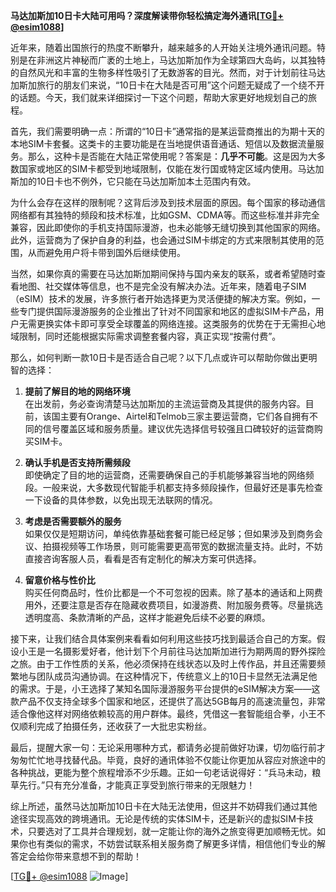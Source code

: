 **马达加斯加10日卡大陆可用吗？深度解读带你轻松搞定海外通讯[[TG💪+ @esim1088](https://t.me/s/esim1088)]**

近年来，随着出国旅行的热度不断攀升，越来越多的人开始关注境外通讯问题。特别是在非洲这片神秘而广袤的土地上，马达加斯加作为全球第四大岛屿，以其独特的自然风光和丰富的生物多样性吸引了无数游客的目光。然而，对于计划前往马达加斯加旅行的朋友们来说，“10日卡在大陆是否可用”这个问题无疑成了一个绕不开的话题。今天，我们就来详细探讨一下这个问题，帮助大家更好地规划自己的旅程。

首先，我们需要明确一点：所谓的“10日卡”通常指的是某运营商推出的为期十天的本地SIM卡套餐。这类卡的主要功能是在当地提供语音通话、短信以及数据流量服务。那么，这种卡是否能在大陆正常使用呢？答案是：**几乎不可能**。这是因为大多数国家或地区的SIM卡都受到地域限制，仅能在发行国或特定区域内使用。马达加斯加的10日卡也不例外，它只能在马达加斯加本土范围内有效。

为什么会存在这样的限制呢？这背后涉及到技术层面的原因。每个国家的移动通信网络都有其独特的频段和技术标准，比如GSM、CDMA等。而这些标准并非完全兼容，因此即使你的手机支持国际漫游，也未必能够无缝切换到其他国家的网络。此外，运营商为了保护自身的利益，也会通过SIM卡绑定的方式来限制其使用的范围，从而避免用户将卡带到国外后继续使用。

当然，如果你真的需要在马达加斯加期间保持与国内亲友的联系，或者希望随时查看地图、社交媒体等信息，也不是完全没有解决办法。近年来，随着电子SIM（eSIM）技术的发展，许多旅行者开始选择更为灵活便捷的解决方案。例如，一些专门提供国际漫游服务的企业推出了针对不同国家和地区的虚拟SIM卡产品，用户无需更换实体卡即可享受全球覆盖的网络连接。这类服务的优势在于无需担心地域限制，同时还能根据实际需求调整套餐内容，真正实现“按需付费”。

那么，如何判断一款10日卡是否适合自己呢？以下几点或许可以帮助你做出更明智的选择：

1. **提前了解目的地的网络环境**  
   在出发前，务必查询清楚马达加斯加的主流运营商及其提供的服务内容。目前，该国主要有Orange、Airtel和Telmob三家主要运营商，它们各自拥有不同的信号覆盖区域和服务质量。建议优先选择信号较强且口碑较好的运营商购买SIM卡。

2. **确认手机是否支持所需频段**  
   即使确定了目的地的运营商，还需要确保自己的手机能够兼容当地的网络频段。一般来说，大多数现代智能手机都支持多频段操作，但最好还是事先检查一下设备的具体参数，以免出现无法联网的情况。

3. **考虑是否需要额外的服务**  
   如果仅仅是短期访问，单纯依靠基础套餐可能已经足够；但如果涉及到商务会议、拍摄视频等工作场景，则可能需要更高带宽的数据流量支持。此时，不妨直接咨询客服人员，看看是否有定制化的解决方案可供选择。

4. **留意价格与性价比**  
   购买任何商品时，性价比都是一个不可忽视的因素。除了基本的通话和上网费用外，还要注意是否存在隐藏收费项目，如漫游费、附加服务费等。尽量挑选透明度高、条款清晰的产品，这样才能避免后续不必要的麻烦。

接下来，让我们结合具体案例来看看如何利用这些技巧找到最适合自己的方案。假设小王是一名摄影爱好者，他计划下个月前往马达加斯加进行为期两周的野外探险之旅。由于工作性质的关系，他必须保持在线状态以及时上传作品，并且还需要频繁地与团队成员沟通协调。在这种情况下，传统意义上的10日卡显然无法满足他的需求。于是，小王选择了某知名国际漫游服务平台提供的eSIM解决方案——这款产品不仅支持全球多个国家和地区，还提供了高达5GB每月的高速流量包，非常适合像他这样对网络依赖较高的用户群体。最终，凭借这一套智能组合拳，小王不仅顺利完成了拍摄任务，还收获了一大批忠实粉丝。

最后，提醒大家一句：无论采用哪种方式，都请务必提前做好功课，切勿临行前才匆匆忙忙地寻找替代品。毕竟，良好的通讯体验不仅能让你更加从容应对旅途中的各种挑战，更能为整个旅程增添不少乐趣。正如一句老话说得好：“兵马未动，粮草先行。”只有充分准备，才能真正享受到旅行带来的无限魅力！

综上所述，虽然马达加斯加10日卡在大陆无法使用，但这并不妨碍我们通过其他途径实现高效的跨境通讯。无论是传统的实体SIM卡，还是新兴的虚拟SIM卡技术，只要选对了工具并合理规划，就一定能让你的海外之旅变得更加顺畅无忧。如果你也有类似的需求，不妨尝试联系相关服务商了解更多详情，相信他们专业的解答定会给你带来意想不到的帮助！  

[[TG💪+ @esim1088](https://t.me/s/esim1088) ![Image](https://i.postimg.cc/4NQfJmqS/Snipaste-2025-05-13-00-14-12.png)]